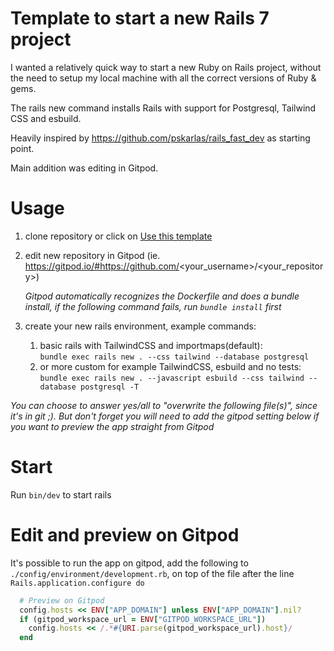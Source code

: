 # Template to start a new Rails 7 project
I wanted a relatively quick way to start a new Ruby on Rails project, without the need to setup my local machine with all the correct versions of Ruby & gems.

The rails new command installs Rails with support for Postgresql, Tailwind CSS and esbuild.

Heavily inspired by https://github.com/pskarlas/rails_fast_dev as starting point.

Main addition was editing in Gitpod.

# Usage
1. clone repository or click on [Use this template](https://github.com/jro7/template-rails/generate)
2. edit new repository in Gitpod (ie. https://gitpod.io/#https://github.com/<your_username>/<your_repository>)

   *Gitpod automatically recognizes the Dockerfile and does a bundle install, if the following command fails, run `bundle install` first*
3. create your new rails environment, example commands: 
   1.  basic rails with TailwindCSS and importmaps(default):  
   `bundle exec rails new . --css tailwind --database postgresql`
   2.  or more custom for example TailwindCSS, esbuild and no tests:  
   `bundle exec rails new . --javascript esbuild --css tailwind --database postgresql -T`

  *You can choose to answer yes/all to "overwrite the following file(s)", since it's in git ;). But don't forget you will need to add the gitpod setting below if you want to preview the app straight from Gitpod*


# Start
Run `bin/dev` to start rails
# Edit and preview on Gitpod
It's possible to run the app on gitpod, add the following to `./config/environment/development.rb`, on top of the file after the line `Rails.application.configure do`

```ruby
  # Preview on Gitpod
  config.hosts << ENV["APP_DOMAIN"] unless ENV["APP_DOMAIN"].nil?
  if (gitpod_workspace_url = ENV["GITPOD_WORKSPACE_URL"])
    config.hosts << /.*#{URI.parse(gitpod_workspace_url).host}/
  end

```

